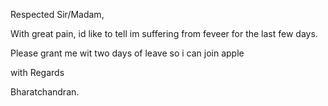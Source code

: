 Respected Sir/Madam,

With great pain, id like to tell im suffering from feveer for the last few days.

Please grant me wit two days of leave so i can join apple

with Regards

Bharatchandran.
